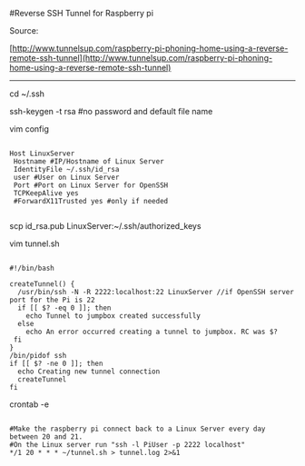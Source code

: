 #Reverse SSH Tunnel for Raspberry pi

Source:

[http://www.tunnelsup.com/raspberry-pi-phoning-home-using-a-reverse-remote-ssh-tunnel](http://www.tunnelsup.com/raspberry-pi-phoning-home-using-a-reverse-remote-ssh-tunnel)

* * * *

cd ~/.ssh

ssh-keygen -t rsa #no password and default file name

vim config

~~~

Host LinuxServer
 Hostname #IP/Hostname of Linux Server
 IdentityFile ~/.ssh/id_rsa
 user #User on Linux Server
 Port #Port on Linux Server for OpenSSH
 TCPKeepAlive yes
 #ForwardX11Trusted yes #only if needed
 
~~~
 
scp id_rsa.pub LinuxServer:~/.ssh/authorized_keys

vim tunnel.sh

~~~

#!/bin/bash

createTunnel() {
  /usr/bin/ssh -N -R 2222:localhost:22 LinuxServer //if OpenSSH server port for the Pi is 22
  if [[ $? -eq 0 ]]; then
    echo Tunnel to jumpbox created successfully
  else
    echo An error occurred creating a tunnel to jumpbox. RC was $?
 fi
}
/bin/pidof ssh
if [[ $? -ne 0 ]]; then
  echo Creating new tunnel connection
  createTunnel
fi

~~~

crontab -e

~~~

#Make the raspberry pi connect back to a Linux Server every day between 20 and 21.
#On the Linux server run "ssh -l PiUser -p 2222 localhost" 
*/1 20 * * * ~/tunnel.sh > tunnel.log 2>&1

~~~
